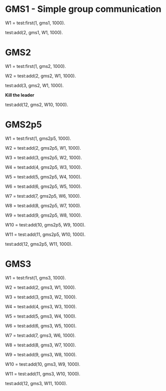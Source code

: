 # GMS1 - Simple group communication

W1 = test:first(1, gms1, 1000).

test:add(2, gms1, W1, 1000).

# GMS2

W1 = test:first(1, gms2, 1000).

W2 = test:add(2, gms2, W1, 1000).

test:add(3, gms2, W1, 1000).

**Kill the leader**

test:add(12, gms2, W10, 1000).

# GMS2p5

W1 = test:first(1, gms2p5, 1000).

W2 = test:add(2, gms2p5, W1, 1000).

W3 = test:add(3, gms2p5, W2, 1000).

W4 = test:add(4, gms2p5, W3, 1000).

W5 = test:add(5, gms2p5, W4, 1000).

W6 = test:add(6, gms2p5, W5, 1000).

W7 = test:add(7, gms2p5, W6, 1000).

W8 = test:add(8, gms2p5, W7, 1000).

W9 = test:add(9, gms2p5, W8, 1000).

W10 = test:add(10, gms2p5, W9, 1000).

W11 = test:add(11, gms2p5, W10, 1000).

test:add(12, gms2p5, W11, 1000).

# GMS3

W1 = test:first(1, gms3, 1000).

W2 = test:add(2, gms3, W1, 1000).

W3 = test:add(3, gms3, W2, 1000).

W4 = test:add(4, gms3, W3, 1000).

W5 = test:add(5, gms3, W4, 1000).

W6 = test:add(6, gms3, W5, 1000).

W7 = test:add(7, gms3, W6, 1000).

W8 = test:add(8, gms3, W7, 1000).

W9 = test:add(9, gms3, W8, 1000).

W10 = test:add(10, gms3, W9, 1000).

W11 = test:add(11, gms3, W10, 1000).

test:add(12, gms3, W11, 1000).